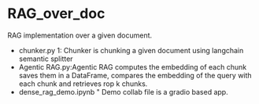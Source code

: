 # RAG_over_doc
RAG implementation over a given document.

- chunker.py 1: Chunker is chunking a given document using langchain semantic splitter
- Agentic RAG.py:Agentic RAG computes the embedding of each chunk saves them in a DataFrame, compares the embedding of the query with each chunk and retrieves rop k chunks.
- dense_rag_demo.ipynb "  Demo collab file is a gradio based app.



